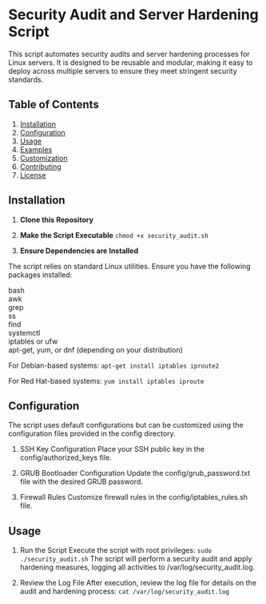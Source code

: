 # Security Audit and Server Hardening Script

This script automates security audits and server hardening processes for Linux servers. It is designed to be reusable and modular, making it easy to deploy across multiple servers to ensure they meet stringent security standards.

## Table of Contents
1. [Installation](#installation)
2. [Configuration](#configuration)
3. [Usage](#usage)
4. [Examples](#examples)
5. [Customization](#customization)
6. [Contributing](#contributing)
7. [License](#license)

## Installation

1. **Clone this Repository**

2. **Make the Script Executable**
`chmod +x security_audit.sh
`

3. **Ensure Dependencies are Installed**

The script relies on standard Linux utilities. Ensure you have the following packages installed:

 bash  
 awk  
 grep  
 ss  
 find  
 systemctl  
 iptables or ufw  
 apt-get, yum, or dnf (depending on your distribution)  

For Debian-based systems:
`
apt-get install iptables iproute2
`

For Red Hat-based systems:
`
yum install iptables iproute
`
## Configuration
The script uses default configurations but can be customized using the configuration files provided in the config directory.

1. SSH Key Configuration
Place your SSH public key in the config/authorized_keys file.

2. GRUB Bootloader Configuration
Update the config/grub_password.txt file with the desired GRUB password.

3. Firewall Rules
Customize firewall rules in the config/iptables_rules.sh file.

## Usage

1. Run the Script
Execute the script with root privileges:
`
sudo ./security_audit.sh
`
The script will perform a security audit and apply hardening measures, logging all activities to /var/log/security_audit.log.

2. Review the Log File
After execution, review the log file for details on the audit and hardening process:
`
cat /var/log/security_audit.log
`

